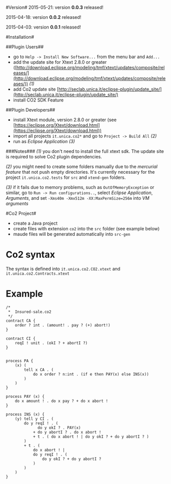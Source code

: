 #Version#
2015-05-21: version **0.0.3** released!

2015-04-18: version **0.0.2** released!

2015-04-03: version **0.0.1** released!

#Installation#

##Plugin Users##
* go to `Help -> Install New Software...` from the menu bar and `Add...`
* add the update site for Xtext 2.8.0 or greater ([http://download.eclipse.org/modeling/tmf/xtext/updates/composite/releases/](http://download.eclipse.org/modeling/tmf/xtext/updates/composite/releases/)) *(1)*
* add Co2 update site [http://seclab.unica.it/eclipse-plugin/update_site/](http://seclab.unica.it/eclipse-plugin/update_site/)
* install CO2 SDK Feature

##Plugin Developers##
* install Xtext module, version 2.8.0 or greater (see [https://eclipse.org/Xtext/download.html](https://eclipse.org/Xtext/download.html))
* import all projects `it.unica.co2*` and go to `Project -> Build All` *(2)*
* run as *Eclipse Application* *(3)*

###Notes###
*(1)* you don't need to install the full xtext sdk. The update site is required to solve Co2 plugin dependencies.

*(2)* you might need to create some folders manually due to the *mercurial feature* that not push empty directories. It's currently necessary for the project `it.unica.co2.tests` for `src` and `xtend-gen` folders.

*(3)* if it fails due to memory problems, such as `OutOfMemoryException` or similar, go to `Run -> Run configurations..`, select *Eclipse Application*, *Arguments*, and set `-Xms40m -Xmx512m -XX:MaxPermSize=256m` into *VM arguments*

#Co2 Project#
* create a Java project
* create files with extension `co2` into the `src` folder (see example below)
* maude files will be generated automatically into `src-gen`

# Co2 syntax #
The syntax is defined into `it.unica.co2.CO2.xtext` and `it.unica.co2.Contracts.xtext`

# Example #
```
/*
 *  Insured-sale.co2
 */
contract CA {
	order ? int . (amount! . pay ? (+) abort!)
}

contract CI {
	reqI ! unit . (okI ? + abortI ?)
}


process PA {
	(x) (
		tell x CA . (
			do x order ? n:int . (if e then PAY(x) else INS(x))
		) 
	)
}

process PAY (x) {
    do x amount ! . do x pay ? + do x abort !
}
   
process INS (x) {
	(y) tell y CI . (
        do y reqI ! . ( 
              do y okI ? . PAY(x)
            + do y abortI ? . do x abort !
            + t . ( do x abort ! | do y okI ? + do y abortI ? ) 
        )
        + t . (
        	do x abort ! | 
			do y reqI ! . (
				do y okI ? + do y abortI ?
			)
        ) 
    )
}
```
